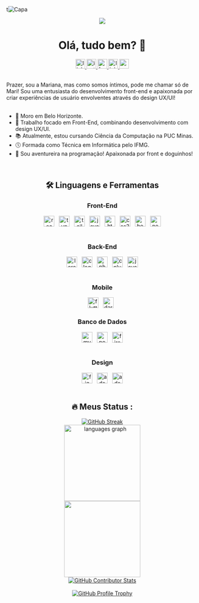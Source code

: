 t![Capa](https://github.com/user-attachments/assets/9ad5784d-325d-455f-b5e9-453e89f86c99)

<div align="center">
  <img src="https://visitor-badge.laobi.icu/badge?page_id=marialmeida1.marialmeida1&"  />
</div>

<h1 align="center">Olá, tudo bem? 👋</h1>

<div align="center">
  <a href="https://www.linkedin.com/in/marialmeidam" target="_blank">
    <img src="https://img.shields.io/static/v1?message=LinkedIn&logo=linkedin&label=&color=0d1117&logoColor=white&labelColor=&style=for-the-badge" height="25" alt="linkedin logo"  />
  </a>
  <a href="https://www.instagram.com/mariallmeidam/" target="_blank">
    <img src="https://img.shields.io/static/v1?message=Instagram&logo=instagram&label=&color=0d1117&logoColor=white&labelColor=&style=for-the-badge" height="25" alt="instagram logo"  />
  </a>
  <a href="https://www.behance.net/marianaalmeida51" target="_blank">
    <img src="https://img.shields.io/static/v1?message=Behance&logo=behance&label=&color=0d1117&logoColor=white&labelColor=&style=for-the-badge" height="25" alt="behance logo"  />
  </a>
  <a href="https://www.marialmeida.site" target="_blank">
    <img src="https://img.shields.io/static/v1?message=LinkedIn&logo=linkedin&label=&color=0d1117&logoColor=white&labelColor=&style=for-the-badge" height="25" alt="linkedin logo"  />
  </a>
  <a href="mailto:marianaalmeidafga@gmail.com" target="_blank">
    <img src="https://img.shields.io/static/v1?message=Gmail&logo=gmail&label=&color=0d1117&logoColor=white&labelColor=&style=for-the-badge" height="25" alt="gmail logo"  />
  </a>
</div>

<br/>

<p align="left">
  Prazer, sou a Mariana, mas como somos íntimos, pode me chamar só de Mari! Sou uma entusiasta do desenvolvimento front-end e apaixonada por criar experiências de usuário envolventes através do design UX/UI!<br><br>
  <ul>
    <li>🏡 Moro em Belo Horizonte.</li>
    <li>🔭 Trabalho focado em Front-End, combinando desenvolvimento com design UX/UI.</li>
    <li>📚 Atualmente, estou cursando Ciência da Computação na PUC Minas.</li>
    <li>🕔 Formada como Técnica em Informática pelo IFMG.</li>
    <li>🐶 Sou aventureira na programação! Apaixonada por front e doguinhos!</li>
  </ul>
</p>

<br/>

<h2 align="center">🛠 Linguagens e Ferramentas</h2>

<div align="center">
  
  <!-- Front-End -->
  <h3>Front-End</h3>
  <img src="https://img.shields.io/badge/React-1B1925?logo=react&logoColor=61DAFB&style=for-the-badge" height="28" alt="react logo" />
  <img width="4" />
  <img src="https://img.shields.io/badge/TypeScript-1B1925?logo=typescript&logoColor=3178C6&style=for-the-badge" height="28" alt="typescript logo" />
  <img width="4" />
  <img src="https://img.shields.io/badge/Tailwind CSS-1B1925?logo=tailwindcss&logoColor=06B6D4&style=for-the-badge" height="28" alt="tailwindcss logo" />
  <img width="4" />
  <img src="https://img.shields.io/badge/JavaScript-1B1925?logo=javascript&logoColor=F7DF1E&style=for-the-badge" height="28" alt="javascript logo" />
  <img width="4" />
  <img src="https://img.shields.io/badge/HTML5-1B1925?logo=html5&logoColor=E34F26&style=for-the-badge" height="28" alt="html5 logo" />
  <img width="4" />
  <img src="https://img.shields.io/badge/CSS3-1B1925?logo=css3&logoColor=1572B6&style=for-the-badge" height="28" alt="css3 logo" />
  <img width="4" />
  <img src="https://img.shields.io/badge/Bootstrap-1B1925?logo=bootstrap&logoColor=7952B3&style=for-the-badge" height="28" alt="bootstrap logo" />
  <img width="4" />
  <img src="https://img.shields.io/badge/Next.js-1B1925?logo=nextdotjs&logoColor=000000&style=for-the-badge" height="28" alt="next.js logo" />
  <br><br>
  
  <!-- Back-End -->
  <h3>Back-End</h3>
  <img src="https://img.shields.io/badge/Laravel-1B1925?logo=laravel&logoColor=FF2D20&style=for-the-badge" height="28" alt="laravel logo" />
  <img width="4" />
  <img src="https://img.shields.io/badge/C-1B1925?logo=c&logoColor=00599C&style=for-the-badge" height="28" alt="c logo" />
  <img width="4" />
  <img src="https://img.shields.io/badge/PHP-1B1925?logo=php&logoColor=777BB4&style=for-the-badge" height="28" alt="php logo" />
  <img width="4" />
  <img src="https://img.shields.io/badge/C++-1B1925?logo=cplusplus&logoColor=00599C&style=for-the-badge" height="28" alt="cplusplus logo" />
  <img width="4" />
  <img src="https://img.shields.io/badge/Java-1B1925?logo=java&logoColor=007396&style=for-the-badge" height="28" alt="java logo" />
  <br><br>
  
  <!-- Mobile -->
  <h3>Mobile</h3>
  <img src="https://img.shields.io/badge/Flutter-1B1925?logo=flutter&logoColor=02569B&style=for-the-badge" height="28" alt="flutter logo" />
  <img width="4" />
  <img src="https://img.shields.io/badge/Dart-1B1925?logo=dart&logoColor=0175C2&style=for-the-badge" height="28" alt="dart logo" />
  <img width="4" />
  
  <!-- Banco de Dados -->
  <h3>Banco de Dados</h3>
  <img src="https://img.shields.io/badge/MySQL-1B1925?logo=mysql&logoColor=4479A1&style=for-the-badge" height="28" alt="mysql logo" />
  <img width="4" />
  <img src="https://img.shields.io/badge/PostgreSQL-1B1925?logo=postgresql&logoColor=4169E1&style=for-the-badge" height="28" alt="postgresql logo" />
  <img width="4" />
  <img src="https://img.shields.io/badge/Firebase-1B1925?logo=firebase&logoColor=FFCA28&style=for-the-badge" height="28" alt="firebase logo" />
  <br><br>
  
  <!-- Design -->
  <h3>Design</h3>
  <img src="https://img.shields.io/badge/Figma-1B1925?logo=figma&logoColor=F24E1E&style=for-the-badge" height="28" alt="figma logo" />
  <img width="4" />
  <img src="https://img.shields.io/badge/Adobe Photoshop-1B1925?logo=adobephotoshop&logoColor=31A8FF&style=for-the-badge" height="28" alt="adobephotoshop logo" />
  <img width="4" />
  <img src="https://img.shields.io/badge/Adobe Illustrator-1B1925?logo=adobeillustrator&logoColor=FF9A00&style=for-the-badge" height="28" alt="adobeillustrator logo" />

</div>

<br/>

<h2 align="center">🔥 Meus Status :</h2>

<div align="center">
  <a href="https://git.io/streak-stats">
    <img src="https://streak-stats.demolab.com?user=marialmeida1&theme=dark&hide_border=true&mode=dayly" alt="GitHub Streak" />
  </a>  <br/>
  <img src="https://github-readme-stats.vercel.app/api/top-langs?username=marialmeida1&locale=en&hide_title=false&layout=compact&card_width=320&langs_count=5&theme=dark&hide_border=true&order=2" height="200" alt="languages graph"  />
  <br/>
  <img src="https://github-readme-stats.vercel.app/api?username=marialmeida1&show_icons=true&theme=dark&hide_border=true" height="200" />
  <br/>
  <a href="https://github-contributor-stats.vercel.app/api?username=marialmeida1&limit=5">
    <img src="https://github-contributor-stats.vercel.app/api?username=marialmeida1&limit=5&theme=dark" alt="GitHub Contributor Stats" />
  </a>
  <br/>
  <br/>
  <a href="https://github-profile-trophy.vercel.app/?username=marialmeida1">
    <img src="https://github-profile-trophy.vercel.app/?username=marialmeida1&theme=onestar&rank=-C" alt="GitHub Profile Trophy" />
  </a>
</div>

